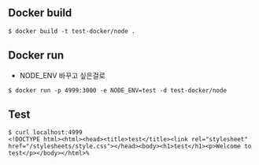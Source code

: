 ## Docker build

```
$ docker build -t test-docker/node .
```

## Docker run
- NODE_ENV 바꾸고 싶은걸로

```
$ docker run -p 4999:3000 -e NODE_ENV=test -d test-docker/node
```

## Test

```
$ curl localhost:4999
<!DOCTYPE html><html><head><title>test</title><link rel="stylesheet" href="/stylesheets/style.css"></head><body><h1>test</h1><p>Welcome to test</p></body></html>%
```
